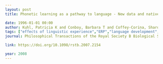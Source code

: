 ```yaml
---
layout: post
title: Phonetic learning as a pathway to language - New data and native language magnet theory expanded (NLM-e)

date: 1996-01-01 00:00
author: Kuhl, Patricia K and Conboy, Barbara T and Coffey-Corina, Sharon and Padden, Denise and Rivera-Gaxiola, Maritza and Nelson, Tobey
tags: ["effects of linguistic experience","ERP","language development","neural commitment","theories of speech perception"]
journal: Philosophical Transactions of the Royal Society B Biological Sciences

link: https://doi.org/10.1098/rstb.2007.2154

year: 2008
---
```



